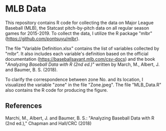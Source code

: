 # MLB Data

This repository contains R code for collecting the data on Major League Baseball (MLB), 
the Statcast pitch-by-pitch data on all regular season games for 2015-2019.
To collect the data, I utilize the R package "mlbr" (https://github.com/pontsuyu/mlbr). 

The file "Variable Definition.xlsx" contains the list of variables collected by "mlbr". 
It also includes each variable's definition 
based on the official documentation (https://baseballsavant.mlb.com/csv-docs) and 
the book "*Analyzing Baseball Data with R (2nd ed.)*" written by March, M., Albert, J. and Baumer, B. S. (2018).

To clarify the correspondence between zone No. and its location, 
I visualized the variable "zone" in the file "Zone.jpeg". 
The file "MLB_Data.R" also contains the R code for producing the figure.

## References

Marchi, M., Albert, J. and Baumer, B. S.: "Analyzing Baseball Data with R (2nd ed.)," Chapman and Hall/CRC (2018)

